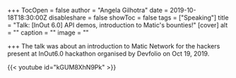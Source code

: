 +++
TocOpen = false
author = "Angela Gilhotra"
date = 2019-10-18T18:30:00Z
disableshare = false
showToc = false
tags = ["Speaking"]
title = "Talk: [InOut 6.0] API demos, introduction to Matic's bounties!"
[cover]
alt = ""
caption = ""
image = ""

+++
The talk was about an introduction to Matic Network for the hackers present at InOut6.0 hackathon organised by Devfolio on Oct 19, 2019.

{{< youtube id="kGUM8XhN9Pk" >}}
